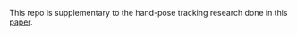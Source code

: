 This repo is supplementary to the hand-pose tracking research done in this [paper](https://github.com/4di03/PalmPilotModels/blob/master/Real-Time%20Hand%20Joint%20Tracking.pdf).
